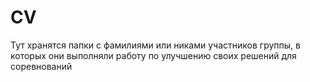 # CV
  Тут хранятся папки с фамилиями или никами участников группы, в которых они выполняли работу по улучшению своих решений для соревнований
